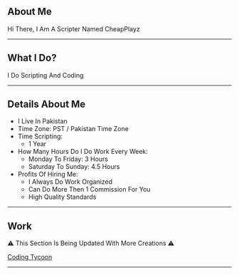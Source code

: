 ## About Me

Hi There, I Am A Scripter Named CheapPlayz

****

## What I Do?

I Do Scripting And Coding

****

## Details About Me

* I Live In Pakistan
* Time Zone: PST / Pakistan Time Zone
* Time Scripting:
  * 1 Year
* How Many Hours Do I Do Work Every Week:
  * Monday To Friday: 3 Hours
  * Saturday To Sunday: 4.5 Hours
* Profits Of Hiring Me:
  * I Always Do Work Organized
  * Can Do More Then 1 Commission For You
  * High Quality Standards

****

## Work

⚠️ This Section Is Being Updated With More Creations ⚠️

[Coding Tycoon](https://www.roblox.com/games/13351607182/ALPHA-Coding-Tycoon)

****
